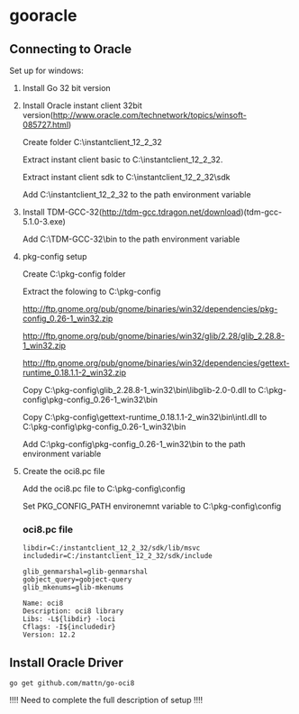 # gooracle

Connecting to Oracle
--------------------

Set up for windows:
1. Install Go 32 bit version

2. Install Oracle instant client 32bit version(http://www.oracle.com/technetwork/topics/winsoft-085727.html)

    Create folder C:\instantclient_12_2_32
    
    Extract instant client basic to C:\instantclient_12_2_32. 
    
    Extract instant client sdk to  C:\instantclient_12_2_32\sdk
    
    Add C:\instantclient_12_2_32 to the path environment variable
    
3. Install TDM-GCC-32(http://tdm-gcc.tdragon.net/download)(tdm-gcc-5.1.0-3.exe)

    Add C:\TDM-GCC-32\bin to the path environment variable
    
4. pkg-config setup

    Create C:\pkg-config folder
    
    Extract the folowing to C:\pkg-config
    
      http://ftp.gnome.org/pub/gnome/binaries/win32/dependencies/pkg-config_0.26-1_win32.zip
      
      http://ftp.gnome.org/pub/gnome/binaries/win32/glib/2.28/glib_2.28.8-1_win32.zip
      
      http://ftp.gnome.org/pub/gnome/binaries/win32/dependencies/gettext-runtime_0.18.1.1-2_win32.zip
      
    Copy C:\pkg-config\glib_2.28.8-1_win32\bin\libglib-2.0-0.dll to C:\pkg-config\pkg-config_0.26-1_win32\bin
    
    Copy C:\pkg-config\gettext-runtime_0.18.1.1-2_win32\bin\intl.dll to C:\pkg-config\pkg-config_0.26-1_win32\bin
    
    Add C:\pkg-config\pkg-config_0.26-1_win32\bin to the path environment variable
   
 5. Create the oci8.pc file
 
    Add the oci8.pc file to C:\pkg-config\config
    
    Set PKG_CONFIG_PATH environemnt variable to C:\pkg-config\config
    
    ### oci8.pc file
    
    ```
    libdir=C:/instantclient_12_2_32/sdk/lib/msvc
    includedir=C:/instantclient_12_2_32/sdk/include

    glib_genmarshal=glib-genmarshal
    gobject_query=gobject-query
    glib_mkenums=glib-mkenums

    Name: oci8
    Description: oci8 library
    Libs: -L${libdir} -loci
    Cflags: -I${includedir}
    Version: 12.2
    ```
Install Oracle Driver
---------------------
    go get github.com/mattn/go-oci8
        
    

!!!! Need to complete the full description of setup !!!!
